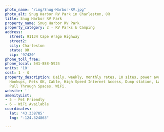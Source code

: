 ```yaml
---
photo_name: "/img/Snug-Harbor-RV.jpg"
photo_alt: Snug Harbor RV Park in Charleston, OR
title: Snug Harbor RV Park
property_name: Snug Harbor RV Park
property_category: 2 - RV Parks & Camping
address:
  street: 91134 Cape Arago Highway
  street2: 
  city: Charleston
  state: OR
  zip: '97420'
phone_toll_free: 
phone_local: 541-888-5924
units: '10'
cost: 1 - $
property_description: Daily, weekly, monthly rates. 10 sites, power available. Full
  Hookups, Pets OK, Cable, High Speed Internet Access, Dump station, Laundry Facilities,
  Pull Through Spaces, WiFi.
website: ''
amenityList:
- 5 - Pet Friendly
- 6 - WiFi Available
coordinates:
  lat: '43.338785'
  lng: "-124.324863"

---
```

